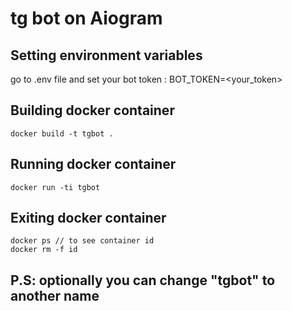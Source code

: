 # tg bot on Aiogram

## Setting environment variables
go to .env file and set your bot token : BOT_TOKEN=<your_token>

## Building docker container
```
docker build -t tgbot .
```

## Running docker container
```
docker run -ti tgbot
```

## Exiting docker container
```
docker ps // to see container id
docker rm -f id
```

## P.S: optionally you can change "tgbot" to another name
